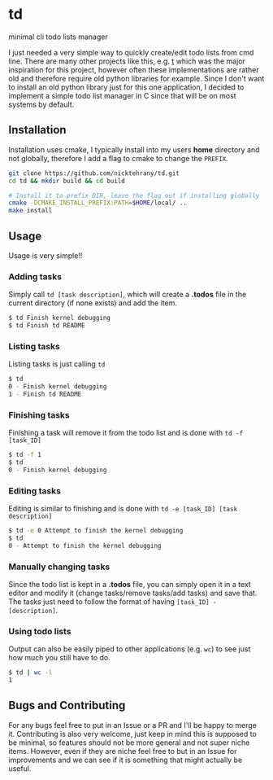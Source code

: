 # td

minimal cli todo lists manager

I just needed a very simple way to quickly create/edit todo lists from cmd line. There are many other projects like this, e.g. [t](https://github.com/sjl/t) which was the major inspiration for this project, however often these implementations are rather old and therefore require old python libraries for example. Since I don't want to install an old python library just for this one application, I decided to implement a simple todo list manager in C since that will be on most systems by default.

## Installation

Installation uses cmake, I typically install into my users __home__ directory and not globally, therefore I add a flag to cmake to change the `PREFIX`. 

```bash
git clone https://github.com/nicktehrany/td.git
cd td && mkdir build && cd build

# Install it to prefix DIR, leave the flag out if installing globally
cmake -DCMAKE_INSTALL_PREFIX:PATH=$HOME/local/ ..
make install
```

## Usage

Usage is very simple!!

### Adding tasks

Simply call `td [task description]`, which will create a __.todos__ file in the current directory (if none exists) and add the item.

```bash
$ td Finish kernel debugging
$ td Finish td README
```

### Listing tasks

Listing tasks is just calling `td`

```bash
$ td
0 - Finish kernel debugging
1 - Finish td README
```

### Finishing tasks

Finishing a task will remove it from the todo list and is done with `td -f [task_ID]`

```bash
$ td -f 1
$ td
0 - Finish kernel debugging
```

### Editing tasks

Editing is similar to finishing and is done with `td -e [task_ID] [task description]`

```bash
$ td -e 0 Attempt to finish the kernel debugging
$ td
0 - Attempt to finish the kernel debugging
```

### Manually changing tasks

Since the todo list is kept in a __.todos__ file, you can simply open it in a text editor and modify it (change tasks/remove tasks/add tasks) and save that. The tasks just need to follow the format of having `[task_ID] - [description]`.

### Using todo lists

Output can also be easily piped to other applications (e.g. `wc`) to see just how much you still have to do.

```bash
$ td | wc -l
1
```

## Bugs and Contributing

For any bugs feel free to put in an Issue or a PR and I'll be happy to merge it. Contributing is also very welcome, just keep in mind this is supposed to be minimal, so features should not be more general and not super niche items. However, even if they are niche feel free to but in an Issue for improvements and we can see if it is something that might actually be useful.
